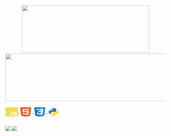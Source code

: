 <!--
**jhonataplt/jhonataplt** is a ✨ _special_ ✨ repository because its `README.md` (this file) appears on your GitHub profile.

Here are some ideas to get you started:

- 🔭 I’m currently working studying System Information;
- 🌱 I’m currently learning Python, C and Java;
- 📫 How to reach me: email or discord.
-->
<div align="center">
  <a href="https://github.com/jhonataplt">
  <img height="150em" width="400em" src="https://github-readme-stats.vercel.app/api?username=jhonataplt&show_icons=true&theme=dark&include_all_commits=true&count_private=true"/>
  <img height="150em" width="600em" src="https://github-readme-stats.vercel.app/api/top-langs/?username=jhonataplt&layout=compact&langs_count=7&theme=dark"/>
</div>
<div style="display: inline_block"><br>
  <img align="center" alt="Rafa-Js" height="30" width="40" src="https://raw.githubusercontent.com/devicons/devicon/master/icons/javascript/javascript-plain.svg">
  <img align="center" alt="Rafa-HTML" height="30" width="40" src="https://raw.githubusercontent.com/devicons/devicon/master/icons/html5/html5-original.svg">
  <img align="center" alt="Rafa-CSS" height="30" width="40" src="https://raw.githubusercontent.com/devicons/devicon/master/icons/css3/css3-original.svg">
  <img align="center" alt="Rafa-Python" height="30" width="40" src="https://raw.githubusercontent.com/devicons/devicon/master/icons/python/python-original.svg">
</div>
  
  ##
 
<div> 
  <a href = "mailto:jhonata.demuner@gmail.com"><img src="https://img.shields.io/badge/-Gmail-%23333?style=for-the-badge&logo=gmail&logoColor=white" target="_blank"></a>
  <a href="https://www.linkedin.com/in/jhonata-polito-84a149224/" target="_blank"><img src="https://img.shields.io/badge/-LinkedIn-%230077B5?style=for-the-badge&logo=linkedin&logoColor=white" target="_blank"></a> 
</div>
